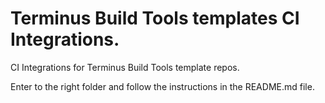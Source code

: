 # Terminus Build Tools templates CI Integrations.

CI Integrations for Terminus Build Tools template repos.

Enter to the right folder and follow the instructions in the README.md file.
